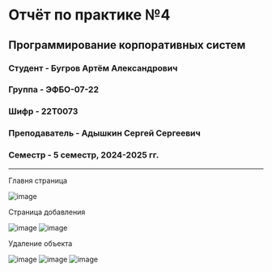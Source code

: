 # Отчёт по практике №4

## Программирование корпоративных систем

### Студент - **Бугров Артём Александрович**

### Группа - **ЭФБО-07-22**

### Шифр - **22Т0073**

### Преподаватель - **Адышкин Сергей Сергеевич**

### Семестр - 5 семестр, 2024-2025 гг.

---
Главня страница

![image](https://github.com/user-attachments/assets/f5b91568-af84-4c5d-be81-458352c58238)

Страница добавления

![image](https://github.com/user-attachments/assets/c51a265f-5e84-4598-a835-ff448ca69e5d)
![image](https://github.com/user-attachments/assets/700422a7-acae-4747-8408-f320a6b083dd)

Удаление объекта

![image](https://github.com/user-attachments/assets/a227c922-e827-4b25-adc9-d8f428100aac)
![image](https://github.com/user-attachments/assets/53916dc1-2089-4e0b-b133-c057ef272d88)
![image](https://github.com/user-attachments/assets/bef2f9e6-758e-43d1-9ad2-575f3366de1c)
